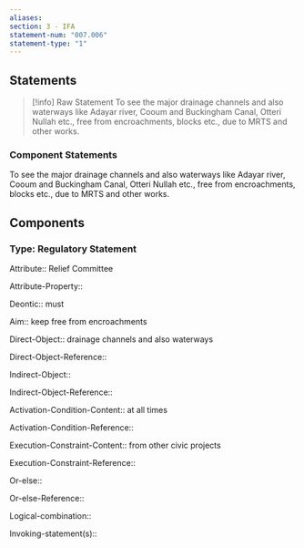 ```yaml
---
aliases: 
section: 3 - IFA
statement-num: "007.006"
statement-type: "1"
---
```

## Statements 
> [!info] Raw Statement
> To see the major drainage channels and also waterways like Adayar river, Cooum and Buckingham Canal, Otteri Nullah etc., free from encroachments, blocks etc., due to MRTS and other works. 
> 

### Component Statements
To see the major drainage channels and also waterways like Adayar river, Cooum and Buckingham Canal, Otteri Nullah etc., free from encroachments, blocks etc., due to MRTS and other works. 
## Components
### Type: Regulatory Statement
Attribute:: Relief Committee

Attribute-Property::


Deontic:: must


Aim:: keep free from encroachments


Direct-Object:: drainage channels and also waterways

Direct-Object-Reference:: 


Indirect-Object:: 

Indirect-Object-Reference:: 


Activation-Condition-Content:: at all times

Activation-Condition-Reference:: 


Execution-Constraint-Content:: from other civic projects

Execution-Constraint-Reference:: 


Or-else::

Or-else-Reference:: 


Logical-combination::


Invoking-statement(s)::
